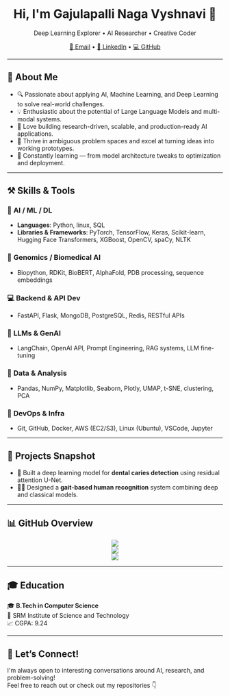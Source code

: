 <h1 align="center">Hi, I'm Gajulapalli Naga Vyshnavi 👋</h1>
<p align="center">Deep Learning Explorer • AI Researcher • Creative Coder</p>

<p align="center">
  <a href="mailto:nvyshnavi36@gmail.com">📧 Email</a> •
  <a href="https://www.linkedin.com/in/gajulapalli-naga-vyshnavi-646931242/">🔗 LinkedIn</a> •
  <a href="https://github.com/GajulapalliNagaVyshnavi">💻 GitHub</a>
</p>

---

## 🧠 About Me
- 🔍 Passionate about applying AI, Machine Learning, and Deep Learning to solve real-world challenges.
- 💡 Enthusiastic about the potential of Large Language Models and multi-modal systems.
- 🧪 Love building research-driven, scalable, and production-ready AI applications.
- 🚀 Thrive in ambiguous problem spaces and excel at turning ideas into working prototypes.
- 🧬 Constantly learning — from model architecture tweaks to optimization and deployment.

---

## ⚒️ Skills & Tools

### 🧠 **AI / ML / DL**
- **Languages**: Python, linux, SQL
- **Libraries & Frameworks**: PyTorch, TensorFlow, Keras, Scikit-learn, Hugging Face Transformers, XGBoost, OpenCV, spaCy, NLTK
### 🧬 **Genomics / Biomedical AI**
- Biopython, RDKit, BioBERT, AlphaFold, PDB processing, sequence embeddings
### 💻 **Backend & API Dev**
- FastAPI, Flask, MongoDB, PostgreSQL, Redis, RESTful APIs
### 🧠 **LLMs & GenAI**
- LangChain, OpenAI API, Prompt Engineering, RAG systems, LLM fine-tuning
### 🧪 **Data & Analysis**
- Pandas, NumPy, Matplotlib, Seaborn, Plotly, UMAP, t-SNE, clustering, PCA
### 🐳 **DevOps & Infra**
- Git, GitHub, Docker, AWS (EC2/S3), Linux (Ubuntu), VSCode, Jupyter

---

## 🌟 Projects Snapshot

- 🦷 Built a deep learning model for **dental caries detection** using residual attention U-Net.  
- 🚶‍♀️ Designed a **gait-based human recognition** system combining deep and classical models.

---

## 📊 GitHub Overview

<p align="center">
  <img src="https://github-readme-stats.vercel.app/api/top-langs/?username=GajulapalliNagaVyshnavi&layout=compact&theme=tokyonight" />
  <br/>
  <img src="https://github-readme-stats.vercel.app/api?username=GajulapalliNagaVyshnavi&show_icons=true&theme=tokyonight" />
  <br/>
  <img src="https://github-readme-streak-stats.herokuapp.com?user=GajulapalliNagaVyshnavi&theme=tokyonight" />
</p>

---

## 🎓 Education

🎓 **B.Tech in Computer Science**  
📍 SRM Institute of Science and Technology  
📈 CGPA: 9.24

---

## 🤝 Let’s Connect!

I'm always open to interesting conversations around AI, research, and problem-solving!  
Feel free to reach out or check out my repositories 👇


